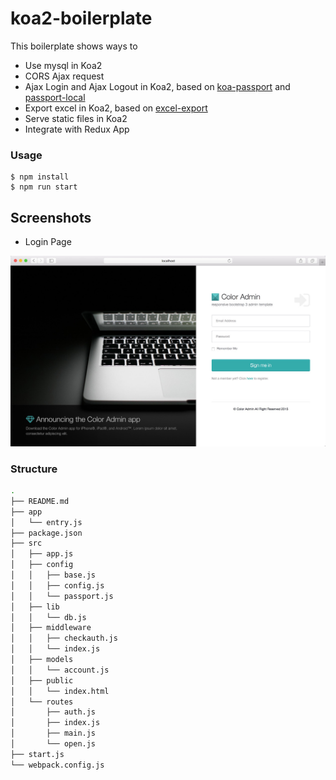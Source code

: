 koa2-boilerplate
====

This boilerplate shows ways to 

+ Use mysql in Koa2
+ CORS Ajax request
+ Ajax Login and Ajax Logout in Koa2, based on [koa-passport](https://github.com/rkusa/koa-passport) and [passport-local](https://github.com/jaredhanson/passport-local)
+ Export excel in Koa2, based on [excel-export](https://github.com/functionscope/Node-Excel-Export)
+ Serve static files in Koa2
+ Integrate with Redux App


### Usage

```
$ npm install 
$ npm run start
```

## Screenshots

+ Login Page

![Login Page](./src/public/assets/img/screenshots/koa-2-login-osx.jpeg)


### Structure

```bash
.
├── README.md
├── app
│   └── entry.js
├── package.json
├── src
│   ├── app.js
│   ├── config
│   │   ├── base.js
│   │   ├── config.js
│   │   └── passport.js
│   ├── lib
│   │   └── db.js
│   ├── middleware
│   │   ├── checkauth.js
│   │   └── index.js
│   ├── models
│   │   └── account.js
│   ├── public
│   │   └── index.html
│   └── routes
│       ├── auth.js
│       ├── index.js
│       ├── main.js
│       └── open.js
├── start.js
└── webpack.config.js
```



